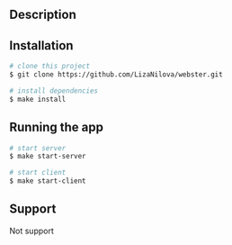 ## Description


## Installation

```bash
# clone this project
$ git clone https://github.com/LizaNilova/webster.git

# install dependencies
$ make install
```

## Running the app

```bash
# start server
$ make start-server

# start client
$ make start-client
```

## Support

Not support
